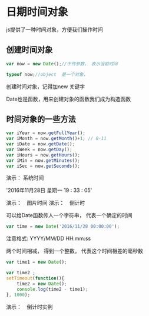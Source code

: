 # 日期时间对象


js提供了一种时间对象，方便我们操作时间

## 创建时间对象

```js
var now = new Date();//不传参数， 表示当前时间

typeof now;//object  是一个对象，
```

创建时间对象，记得加new 关键字

Date也是函数，用来创建对象的函数我们成为构造函数


## 时间对象的一些方法

```js
var iYear = now.getFullYear();
var iMonth = now.getMonth()+1; // 0-11
var iDate = now.getDate();
var iWeek = now.getDay();
var iHours = now.getHours();
var iMin = now.getMinutes();
var iSec = now.getSeconds();
```

演示： 系统时间

'2016年11月28日 星期一 19 : 33 : 05'

演示：　图片时间
演示：　倒计时


可以给Date函数传人一个字符串， 代表一个确定的时间

```js
var time = new Date('2016/11/28 00:00:00');
```

注意格式: YYYY/MM/DD HH:mm:ss


两个时间相减， 得到一个整数， 代表这个时间相差的毫秒数

```js
var time1 = new Date();

var time2 ;
setTimeout(function(){
    time2 = new Date();
    console.log(time2 - time1);
}, 1000);
```


演示：　倒计时实例
